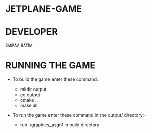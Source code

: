 # JETPLANE-GAME

# DEVELOPER
	GAURAV BATRA

# RUNNING THE GAME
* To build the game enter these command:
	* mkdir output
  * cd output
  * cmake ..
  * make all

* To run the game enter these command in the output/ directory:=
	* run	./graphics_asgn1 in build directory
